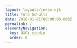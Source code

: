 ```yaml
---
layout: layouts/index.njk
title: Tora Schultz
date: 2016-01-01T00:00:00.000Z
permalink: /
eleventyNavigation:
  key: OXOY studio
  order: 0
---
```

